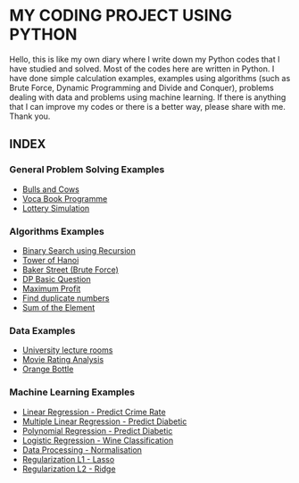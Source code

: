 # MY CODING PROJECT USING PYTHON

Hello, this is like my own diary where I write down my Python codes that I have studied and solved.
Most of the codes here are written in Python.
I have done simple calculation examples, examples using algorithms (such as Brute Force, Dynamic Programming and Divide and Conquer), problems dealing with data and problems using machine learning.
If there is anything that I can improve my codes or there is a better way, please share with me.
Thank you.

## INDEX

### General Problem Solving Examples
- [Bulls and Cows](https://github.com/jaewon4067/Codes_with_Python/blob/main/problem%20solving/Bulls%20and%20Cows)
- [Voca Book Programme](https://github.com/jaewon4067/Codes_with_Python/blob/main/problem%20solving/Vocabulary%20book%20programme)
- [Lottery Simulation](https://github.com/jaewon4067/Codes_with_Python/blob/main/problem%20solving/Lottery%20Simulation)

### Algorithms Examples
- [Binary Search using Recursion](https://github.com/jaewon4067/Codes_with_Python/blob/main/Algorithms%20Examples/Binary%20Search%20using%20Recursion.py)
- [Tower of Hanoi](https://github.com/jaewon4067/Codes_with_Python/blob/main/Algorithms%20Examples/Tower%20of%20Hanoi.py)
- [Baker Street (Brute Force)](https://github.com/jaewon4067/Codes_with_Python/blob/main/Algorithms%20Examples/Baker%20Street%20(Brute%20Force).py)
- [DP Basic Question](https://github.com/jaewon4067/Codes_with_Python/blob/main/Algorithms%20Examples/DP%20Basic%20Question.py)
- [Maximum Profit](https://github.com/jaewon4067/Codes_with_Python/blob/main/Algorithms%20Examples/Maximum%20Profit.py)
- [Find duplicate numbers](https://github.com/jaewon4067/Codes_with_Python/blob/main/Algorithms%20Examples/Find%20duplicate%20numbers.py)
- [Sum of the Element](https://github.com/jaewon4067/Codes_with_Python/blob/main/Algorithms%20Examples/Sum%20of%20the%20Element.py)

### Data Examples
- [University lecture rooms](https://github.com/jaewon4067/Codes_with_Python/blob/main/Data%20Examples/University%20lecture%20rooms.ipynb)
- [Movie Rating Analysis](https://github.com/jaewon4067/Codes_with_Python/blob/main/Data%20Examples/Movie%20rating%20analysis.ipynb)
- [Orange Bottle](https://github.com/jaewon4067/Codes_with_Python/blob/main/Data%20Examples/Orange%20Bottle.ipynb)

### Machine Learning Examples
- [Linear Regression - Predict Crime Rate](https://github.com/jaewon4067/Codes_with_Python/blob/main/Machine%20Learning/Linear%20Regression%20-%20Predict%20Crime%20rate.ipynb)
- [Multiple Linear Regression - Predict Diabetic](https://github.com/jaewon4067/Codes_with_Python/blob/main/Machine%20Learning/Multiple%20Linear%20Regression%20-%20Predict%20Diabetic.ipynb)
- [Polynomial Regression - Predict Diabetic](https://github.com/jaewon4067/Codes_with_Python/blob/main/Machine%20Learning/Polynomial%20Regression%20-%20Predict%20Diabetic.ipynb)
- [Logistic Regression - Wine Classification](https://github.com/jaewon4067/Codes_with_Python/blob/main/Machine%20Learning/Logistic%20Regression%20-%20Wine%20Classification.ipynb)
- [Data Processing - Normalisation](https://github.com/jaewon4067/Codes_with_Python/blob/main/Machine%20Learning/Data%20Processing%20-%20Normalisation.ipynb)
- [Regularization L1 - Lasso](https://github.com/jaewon4067/Codes_with_Python/blob/main/Machine%20Learning/Regularization%20L1%20-%20Lasso%20.ipynb)
- [Regularization L2 - Ridge](https://github.com/jaewon4067/Codes_with_Python/blob/main/Machine%20Learning/Regularization%20L2%20-%20Ridge%20.ipynb)
  

